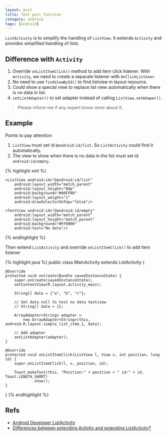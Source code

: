 ```yaml
---
layout: post
title: Test post function
category: android
tags: [android]
---
```


`ListActivity` is to simplify the handling of `ListView`. It extends `Activity` and provides simplified handling of lists.

## Difference with `Activity`

1. Override `onListItemClick()` method to add item click listener. With `Activity`, we need to create a separate listener with `OnClickListener`.
2. No need to use `findViewById()` to find listview in layout resource.
3. Could show a special view to replace list view automatically when there is no data in list.
4. `setListAdapter()` to set adapter instead of calling `ListView.setAdaper()`.

> Please inform me if any expert know more about it.

## Example

Points to pay attention:

1. `ListView` must set id `@android:id/list`. So `ListActivity` could find it automatically.
2. The view to show when there is no data in the list must set id `android:id/empty`.

{% highlight xml %}
<?xml version="1.0" encoding="utf-8"?>
<LinearLayout xmlns:android="http://schemas.android.com/apk/res/android"
    android:layout_width="match_parent"
    android:layout_height="match_parent"
    android:orientation="vertical">

    <ListView android:id="@android:id/list"
        android:layout_width="match_parent"
        android:layout_height="0dp"
        android:background="#00FF00"
        android:layout_weight="1"
        android:drawSelectorOnTop="false"/>

    <TextView android:id="@android:id/empty"
        android:layout_width="match_parent"
        android:layout_height="match_parent"
        android:background="#FF0000"
        android:text="No data"/>

</LinearLayout>
{% endhighlight %}

Then extend `ListActivity` and override `onListItemClick()` to add item listener

{% highlight java %}
public class MainActivity extends ListActivity {

    @Override
    protected void onCreate(Bundle savedInstanceState) {
        super.onCreate(savedInstanceState);
        setContentView(R.layout.activity_main);

        String[] data = {"a", "b", "c"};

        // Set data null to test no data textview
        // String[] data = {};

        ArrayAdapter<String> adapter = 
        	new ArrayAdapter<String>(this, android.R.layout.simple_list_item_1, data);

        // Add adapter	
        setListAdapter(adapter);
    }

    @Override
    protected void onListItemClick(ListView l, View v, int position, long id) {
        super.onListItemClick(l, v, position, id);

        Toast.makeText(this, "Position:" + position + " id:" + id, Toast.LENGTH_SHORT)
                .show();
    }
}
{% endhighlight %}

## Refs

* [Android Developer ListActivity](https://developer.android.com/reference/android/app/ListActivity.html)
* [Differences between extending Activity and extending ListActivity?](http://stackoverflow.com/questions/11969386what-are-the-differences-between-extending-activity-and-extending-listactivity)